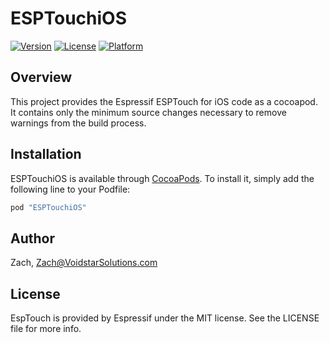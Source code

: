 # ESPTouchiOS

[![Version](https://img.shields.io/cocoapods/v/ESPTouchiOS.svg?style=flat)](http://cocoapods.org/pods/ESPTouchiOS)
[![License](https://img.shields.io/cocoapods/l/ESPTouchiOS.svg?style=flat)](http://cocoapods.org/pods/ESPTouchiOS)
[![Platform](https://img.shields.io/cocoapods/p/ESPTouchiOS.svg?style=flat)](http://cocoapods.org/pods/ESPTouchiOS)

## Overview

This project provides the Espressif ESPTouch for iOS code as a cocoapod.  It contains only the minimum source changes necessary
to remove warnings from the build process.

## Installation

ESPTouchiOS is available through [CocoaPods](http://cocoapods.org). To install
it, simply add the following line to your Podfile:

```ruby
pod "ESPTouchiOS"
```

## Author

Zach, Zach@VoidstarSolutions.com

## License

EspTouch is provided by Espressif under the MIT license. See the LICENSE file for more info.
